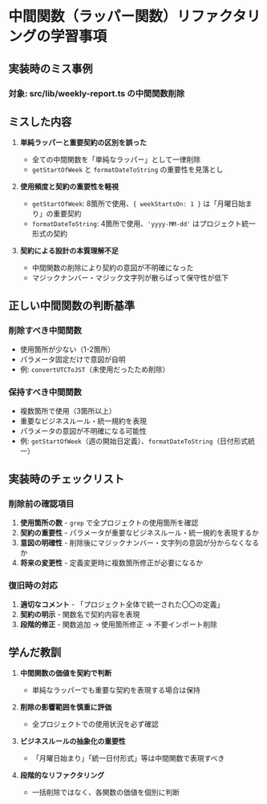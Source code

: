# 中間関数（ラッパー関数）リファクタリングの学習事項

## 実装時のミス事例

### 対象: src/lib/weekly-report.ts の中間関数削除

## ミスした内容

1. **単純ラッパーと重要契約の区別を誤った**
   - 全ての中間関数を「単純なラッパー」として一律削除
   - `getStartOfWeek` と `formatDateToString` の重要性を見落とし

2. **使用頻度と契約の重要性を軽視**
   - `getStartOfWeek`: 8箇所で使用、`{ weekStartsOn: 1 }` は「月曜日始まり」の重要契約
   - `formatDateToString`: 4箇所で使用、`'yyyy-MM-dd'` はプロジェクト統一形式の契約

3. **契約による設計の本質理解不足**
   - 中間関数の削除により契約の意図が不明確になった
   - マジックナンバー・マジック文字列が散らばって保守性が低下

## 正しい中間関数の判断基準

### 削除すべき中間関数
- 使用箇所が少ない（1-2箇所）
- パラメータ固定だけで意図が自明
- 例: `convertUTCToJST`（未使用だったため削除）

### 保持すべき中間関数
- 複数箇所で使用（3箇所以上）
- 重要なビジネスルール・統一規約を表現
- パラメータの意図が不明確になる可能性
- 例: `getStartOfWeek`（週の開始日定義）、`formatDateToString`（日付形式統一）

## 実装時のチェックリスト

### 削除前の確認項目
1. **使用箇所の数** - `grep` で全プロジェクトの使用箇所を確認
2. **契約の重要性** - パラメータが重要なビジネスルール・統一規約を表現するか
3. **意図の明確性** - 削除後にマジックナンバー・文字列の意図が分からなくなるか
4. **将来の変更性** - 定義変更時に複数箇所修正が必要になるか

### 復旧時の対応
1. **適切なコメント** - 「プロジェクト全体で統一された〇〇の定義」
2. **契約の明示** - 関数名で契約内容を表現
3. **段階的修正** - 関数追加 → 使用箇所修正 → 不要インポート削除

## 学んだ教訓

1. **中間関数の価値を契約で判断**
   - 単純なラッパーでも重要な契約を表現する場合は保持

2. **削除の影響範囲を慎重に評価**
   - 全プロジェクトでの使用状況を必ず確認

3. **ビジネスルールの抽象化の重要性**
   - 「月曜日始まり」「統一日付形式」等は中間関数で表現すべき

4. **段階的なリファクタリング**
   - 一括削除ではなく、各関数の価値を個別に判断